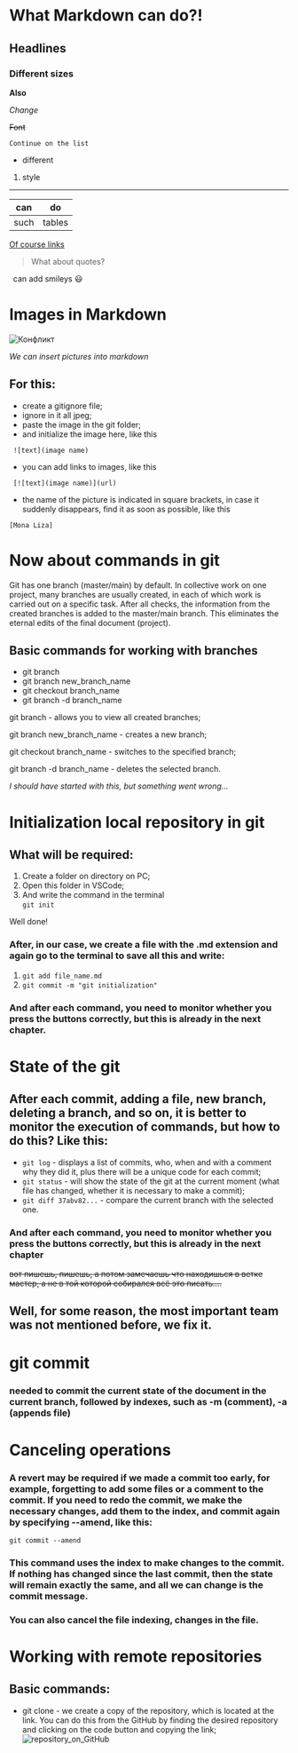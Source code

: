 # What Markdown can do?!
## Headlines
### Different sizes

**Also**

*Change*

~~Font~~

`Continue on the list`

+ different
1. style

--- 
can|do
---|---
such | tables

[Of course links](http://noHttp.net)

>What about quotes?

&ensp;can add smileys :smiley:

# Images in Markdown

![Конфликт](merge.jpeg)

*We can insert pictures into markdown*
## For this:
+ create a gitignore file;
+ ignore in it all jpeg;
+ paste the image in the git folder;
+ and initialize the image here, like this 

``` ![text](image name)```
+ you can add links to images, like this

``` [![text](image name)](url)```

+ the name of the picture is indicated in square brackets, in case it suddenly disappears, find it as soon as possible, like this

```[Mona Liza]```

# Now about commands in git

Git has one branch (master/main) by default. In collective work on one project, many branches are usually created, in each of which work is carried out on a specific task. After all checks, the information from the created branches is added to the master/main branch. This eliminates the eternal edits of the final document (project).

## Basic commands for working with branches

* git branch
* git branch new_branch_name
* git checkout branch_name
* git branch -d branch_name

git branch - allows you to view all created branches;

git branch new_branch_name - creates a new branch;

git checkout branch_name - switches to the specified branch;

git branch -d branch_name - deletes the selected branch.

*I should have started with this, but something went wrong...*

# Initialization local repository in git

## What will be required:
1. Create a folder on directory on PC;
2. Open this folder in VSCode;
3. And write the command in the terminal  
```git init```

 Well done!

### After, in our case, we create a file with the .md extension and again go to the terminal to save all this and write:

1. ```git add file_name.md```
2. ```git commit -m "git initialization"```

### And after each command, you need to monitor whether you press the buttons correctly, but this is already in the next chapter.

# State of the git

## After each commit, adding a file, new branch, deleting a branch, and so on, it is better to monitor the execution of commands, but how to do this? Like this:

* ```git log``` - displays a list of commits, who, when and with a comment why they did it, plus there will be a unique code for each commit;
* ```git status``` - will show the state of the git at the current moment (what file has changed, whether it is necessary to make a commit);
* ```git diff 37abv82...``` - compare the current branch with the selected one.

### And after each command, you need to monitor whether you press the buttons correctly, but this is already in the next chapter

~~вот пишешь, пишешь, а потом замечаешь что находишься в ветке мастер, а не в той которой собирался всё это писать....~~

## Well, for some reason, the most important team was not mentioned before, we fix it.

# git commit

### needed to commit the current state of the document in the current branch, followed by indexes, such as -m (comment), -a (appends file)

# Canceling operations

### A revert may be required if we made a commit too early, for example, forgetting to add some files or a comment to the commit. If you need to redo the commit, we make the necessary changes, add them to the index, and commit again by specifying --amend, like this:
`git commit --amend`

### This command uses the index to make changes to the commit. If nothing has changed since the last commit, then the state will remain exactly the same, and all we can change is the commit message.

### You can also cancel the file indexing, changes in the file.

# Working with remote repositories

## Basic commands:

+ git clone - we create a copy of the repository, which is located at the link. You can do this from the GitHub by finding the desired repository and clicking on the code button and copying the link;
![repository_on_GitHub](файл1.jpeg)